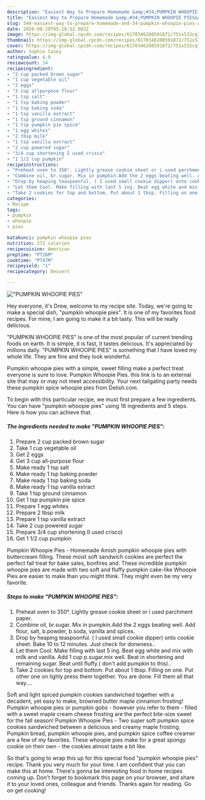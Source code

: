 ```yaml
---
description: "Easiest Way to Prepare Homemade &amp;#34;PUMPKIN WHOOPIE PIES&amp;#34;"
title: "Easiest Way to Prepare Homemade &amp;#34;PUMPKIN WHOOPIE PIES&amp;#34;"
slug: 544-easiest-way-to-prepare-homemade-and-34-pumpkin-whoopie-pies-and-34
date: 2020-08-20T05:18:52.982Z
image: https://img-global.cpcdn.com/recipes/6178346208591872/751x532cq70/pumpkin-whoopie-pies-recipe-main-photo.jpg
thumbnail: https://img-global.cpcdn.com/recipes/6178346208591872/751x532cq70/pumpkin-whoopie-pies-recipe-main-photo.jpg
cover: https://img-global.cpcdn.com/recipes/6178346208591872/751x532cq70/pumpkin-whoopie-pies-recipe-main-photo.jpg
author: Sophie Casey
ratingvalue: 4.9
reviewcount: 14
recipeingredient:
- "2 cup packed brown sugar"
- "1 cup vegetable oil"
- "2 eggs"
- "3 cup allpurpose flour"
- "1 tsp salt"
- "1 tsp baking powder"
- "1 tsp baking soda"
- "1 tsp vanilla extract"
- "1 tsp ground cinnamon"
- "1 tsp pumpkin pie spice"
- "1 egg whites"
- "2 tbsp milk"
- "1 tsp vanilla extract"
- "2 cup powered sugar"
- "3/4 cup shortening I used crisco"
- "1 1/2 cup pumpkin"
recipeinstructions:
- "Preheat oven to 350°. Lightly grease cookie sheet or i used parchment paper."
- "Combine oil, br.sugar. Mix in pumpkin.Add the 2 eggs beating well. Add flour, salt, b.powder, b.soda, vanilla and spices."
- "Drop by heaping teaspoonful. ( I used small cookie dipper) onto cookie sheet. Bake 10 to 12 minutes. Just check for doneness.."
- "Let them Cool. Make filling with last 5 ing. Beat egg white and mix with milk and vanilla. Add 1 cup p.sugar.mix well. Beat in shortening and remaining sugar. Beat until fluffy.( don&#39;t add pumpkin to this).."
- "Take 2 cookies for top and bottom. Put about 1 tbsp. Filling on one. Put other one on lighly press them together. You are done. Fill them all that way...."
categories:
- Recipe
tags:
- pumpkin
- whoopie
- pies

katakunci: pumpkin whoopie pies 
nutrition: 272 calories
recipecuisine: American
preptime: "PT26M"
cooktime: "PT47M"
recipeyield: "1"
recipecategory: Dessert

---
```



![&#34;PUMPKIN WHOOPIE PIES&#34;](https://img-global.cpcdn.com/recipes/6178346208591872/751x532cq70/pumpkin-whoopie-pies-recipe-main-photo.jpg)

Hey everyone, it's Drew, welcome to my recipe site. Today, we're going to make a special dish, &#34;pumpkin whoopie pies&#34;. It is one of my favorites food recipes. For mine, I am going to make it a bit tasty. This will be really delicious.

&#34;PUMPKIN WHOOPIE PIES&#34; is one of the most popular of current trending foods on earth. It is simple, it is fast, it tastes delicious. It's appreciated by millions daily. &#34;PUMPKIN WHOOPIE PIES&#34; is something that I have loved my whole life. They are fine and they look wonderful.

Pumpkin whoopie pies with a simple, sweet filling make a perfect treat everyone is sure to love. Pumpkin Whoopie Pies. this link is to an external site that may or may not meet accessibility. Your next tailgating party needs these pumpkin spice whoopie pies from Delish.com.


To begin with this particular recipe, we must first prepare a few ingredients. You can have &#34;pumpkin whoopie pies&#34; using 16 ingredients and 5 steps. Here is how you can achieve that.

<!--inarticleads1-->

##### The ingredients needed to make &#34;PUMPKIN WHOOPIE PIES&#34;:

1. Prepare 2 cup packed brown sugar
1. Take 1 cup vegetable oil
1. Get 2 eggs
1. Get 3 cup all-purpose flour
1. Make ready 1 tsp salt
1. Make ready 1 tsp baking powder
1. Make ready 1 tsp baking soda
1. Make ready 1 tsp vanilla extract
1. Take 1 tsp ground cinnamon
1. Get 1 tsp pumpkin pie spice
1. Prepare 1 egg whites
1. Prepare 2 tbsp milk
1. Prepare 1 tsp vanilla extract
1. Take 2 cup powered sugar
1. Prepare 3/4 cup shortening (I used crisco)
1. Get 1 1/2 cup pumpkin


Pumpkin Whoopie Pies - Homemade Amish pumpkin whoopie pies with buttercream filling. These moist soft sandwich cookies are perfect the perfect fall treat for bake sales, bonfires and. These incredible pumpkin whoopie pies are made with two soft and fluffy pumpkin cake-like Whoopie Pies are easier to make than you might think. They might even be my very favorite. 

<!--inarticleads2-->

##### Steps to make &#34;PUMPKIN WHOOPIE PIES&#34;:

1. Preheat oven to 350°. Lightly grease cookie sheet or i used parchment paper.
1. Combine oil, br.sugar. Mix in pumpkin.Add the 2 eggs beating well. Add flour, salt, b.powder, b.soda, vanilla and spices.
1. Drop by heaping teaspoonful. ( I used small cookie dipper) onto cookie sheet. Bake 10 to 12 minutes. Just check for doneness..
1. Let them Cool. Make filling with last 5 ing. Beat egg white and mix with milk and vanilla. Add 1 cup p.sugar.mix well. Beat in shortening and remaining sugar. Beat until fluffy.( don&#39;t add pumpkin to this)..
1. Take 2 cookies for top and bottom. Put about 1 tbsp. Filling on one. Put other one on lighly press them together. You are done. Fill them all that way....


Soft and light spiced pumpkin cookies sandwiched together with a decadent, yet easy to make, browned butter maple cinnamon frosting! Pumpkin whoopie pies or pumpkin gobs - however you refer to them - filled with a sweet maple cream cheese frosting are the perfect bite-size sweet for the fall season! Pumpkin Whoopie Pies - Two super soft pumpkin spice cookies sandwiched between a delicious and creamy maple frosting. Pumpkin bread, pumpkin whoopie pies, and pumpkin spice coffee creamer are a few of my favorites. These whoopie pies make for a great spongy cookie on their own - the cookies almost taste a bit like. 

So that's going to wrap this up for this special food &#34;pumpkin whoopie pies&#34; recipe. Thank you very much for your time. I am confident that you can make this at home. There's gonna be interesting food in home recipes coming up. Don't forget to bookmark this page on your browser, and share it to your loved ones, colleague and friends. Thanks again for reading. Go on get cooking!

